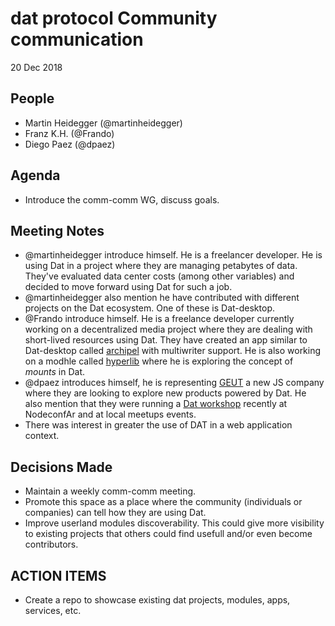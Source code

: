 # dat protocol Community communication 

20 Dec 2018

## People

* Martin Heidegger (@martinheidegger)
* Franz K.H. (@Frando)
* Diego Paez (@dpaez)

## Agenda

* Introduce the comm-comm WG, discuss goals. 

## Meeting Notes

* @martinheidegger introduce himself. He is a freelancer developer. He is using Dat in a project where they are managing petabytes of data. They've evaluated data center costs (among other variables)  and decided to move forward using Dat for such a job. 
* @martinheidegger also mention he have contributed with different projects on the Dat ecosystem. One of these is Dat-desktop.
* @Frando introduce himself. He is a freelance developer currently working on a decentralized media project where they are dealing with short-lived resources using Dat. They have created an app similar to Dat-desktop called [archipel](https://github.com/archipel-somoco/archipel) with multiwriter support. He is also working on a modhle called [hyperlib](https://github.com/Frando/hyperlib) where he is exploring the concept of _mounts_ in Dat.
* @dpaez introduces himself, he is representing [GEUT](https://github.com/geut) a new JS company where they are looking to explore new products powered by Dat. He also mention that they were running a [Dat workshop](https://github.com/geut/dat-workshop) recently at NodeconfAr and at local meetups events.
* There was interest in greater the use of DAT in a web application context.

## Decisions Made

* Maintain a weekly comm-comm meeting.
* Promote this space as a place where the community (individuals or companies) can tell how they are using Dat.
* Improve userland modules discoverability. This could give more visibility to existing projects that others could find usefull and/or even become contributors.

## ACTION ITEMS

* Create a repo to showcase existing dat projects, modules, apps, services, etc.
